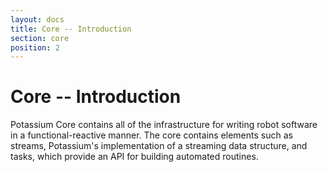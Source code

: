 ```yaml
---
layout: docs
title: Core -- Introduction
section: core
position: 2
---
```


# Core -- Introduction
Potassium Core contains all of the infrastructure for writing robot software in a functional-reactive manner. The core contains elements such as streams, Potassium's implementation of a streaming data structure, and tasks, which provide an API for building automated routines.
